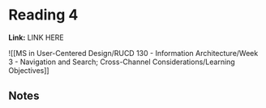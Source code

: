 # Reading 4
**Link:** LINK HERE

![[MS in User-Centered Design/RUCD 130 - Information Architecture/Week 3 - Navigation and Search; Cross-Channel Considerations/Learning Objectives]]

## Notes
